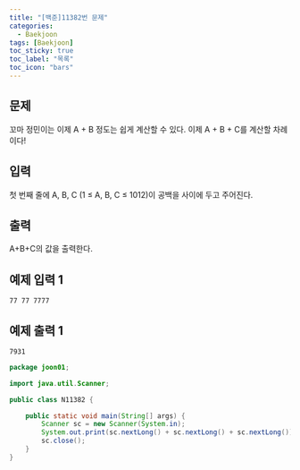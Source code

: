 ```yaml
---
title: "[백준]11382번 문제"
categories:
  - Baekjoon
tags: [Baekjoon]
toc_sticky: true
toc_label: "목록"
toc_icon: "bars"
---
```


## 문제

꼬마 정민이는 이제 A + B 정도는 쉽게 계산할 수 있다. 이제 A + B + C를 계산할 차례이다!

## 입력

첫 번째 줄에 A, B, C (1 ≤ A, B, C ≤ 1012)이 공백을 사이에 두고 주어진다.

## 출력

A+B+C의 값을 출력한다.

## 예제 입력 1

```
77 77 7777

```

## 예제 출력 1

```
7931
```

```java
package joon01;

import java.util.Scanner;

public class N11382 {

	public static void main(String[] args) {
		Scanner sc = new Scanner(System.in);
		System.out.print(sc.nextLong() + sc.nextLong() + sc.nextLong());
		sc.close();
	}
}
```
